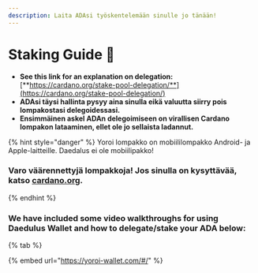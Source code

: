```yaml
---
description: Laita ADAsi työskentelemään sinulle jo tänään!
---
```


# Staking Guide 🚀

* **See this link for an explanation on delegation:** [**https://cardano.org/stake-pool-delegation/**](https://cardano.org/stake-pool-delegation/)
* **ADAsi täysi hallinta pysyy aina sinulla eikä valuutta siirry pois lompakostasi delegoidessasi.**
* **Ensimmäinen askel ADAn delegoimiseen on virallisen Cardano lompakon lataaminen, ellet ole jo sellaista ladannut.**

{% hint style="danger" %}
Yoroi lompakko on mobiililompakko Android- ja Apple-laitteille. Daedalus ei ole mobiilipakko!

### Varo väärennettyjä lompakkoja! Jos sinulla on kysyttävää, katso [cardano.org](https://cardano.org/stake-pool-delegation#wallets).
{% endhint %}

### We have included some video walkthroughs for using Daedulus Wallet and how to delegate/stake your ADA below:

{% tab %}

{% embed url="https://yoroi-wallet.com/#/" %}
